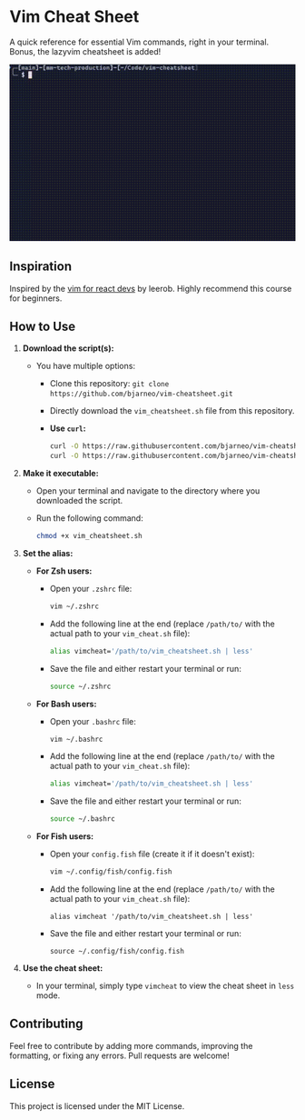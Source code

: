 # Vim Cheat Sheet

A quick reference for essential Vim commands, right in your terminal. Bonus, the lazyvim cheatsheet is added!

![Demo](demo.gif)

## Inspiration

Inspired by the [vim for react devs](https://github.com/leerob/vim-for-react-devs) by leerob. Highly recommend this course for beginners.

## How to Use

1. **Download the script(s):**

   * You have multiple options:
     * Clone this repository: `git clone https://github.com/bjarneo/vim-cheatsheet.git`
     * Directly download the `vim_cheatsheet.sh` file from this repository.
     * **Use `curl`:**

       ```bash
       curl -O https://raw.githubusercontent.com/bjarneo/vim-cheatsheet/refs/heads/main/vim_cheatsheet.sh 
       curl -O https://raw.githubusercontent.com/bjarneo/vim-cheatsheet/refs/heads/main/lazyvim_cheatsheet.sh
       ```

2. **Make it executable:**

   * Open your terminal and navigate to the directory where you downloaded the script.
   * Run the following command:

     ```bash
     chmod +x vim_cheatsheet.sh
     ```

3. **Set the alias:**

   * **For Zsh users:**

     * Open your `.zshrc` file:

       ```bash
       vim ~/.zshrc 
       ```

     * Add the following line at the end (replace `/path/to/` with the actual path to your `vim_cheat.sh` file):

       ```bash
       alias vimcheat='/path/to/vim_cheatsheet.sh | less'
       ```

     * Save the file and either restart your terminal or run:

       ```bash
       source ~/.zshrc
       ```

   * **For Bash users:**

     * Open your `.bashrc` file:

       ```bash
       vim ~/.bashrc
       ```

     * Add the following line at the end (replace `/path/to/` with the actual path to your `vim_cheat.sh` file):

       ```bash
       alias vimcheat='/path/to/vim_cheatsheet.sh | less'
       ```

     * Save the file and either restart your terminal or run:

       ```bash
       source ~/.bashrc
       ```

   * **For Fish users:**

     * Open your `config.fish` file (create it if it doesn't exist):

       ```bash
       vim ~/.config/fish/config.fish
       ```

     * Add the following line at the end (replace `/path/to/` with the actual path to your `vim_cheat.sh` file):

       ```fish
       alias vimcheat '/path/to/vim_cheatsheet.sh | less'
       ```

     * Save the file and either restart your terminal or run:

       ```fish
       source ~/.config/fish/config.fish
       ```

4. **Use the cheat sheet:**

   * In your terminal, simply type `vimcheat` to view the cheat sheet in `less` mode.

## Contributing

Feel free to contribute by adding more commands, improving the formatting, or fixing any errors. Pull requests are welcome!

## License

This project is licensed under the MIT License.
